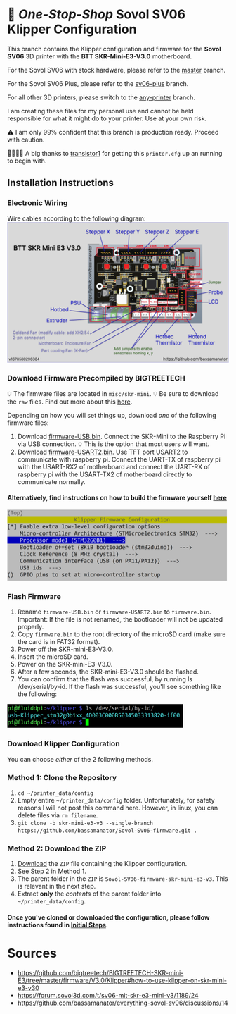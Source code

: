 # 🚨 *One-Stop-Shop* Sovol SV06 Klipper Configuration

This branch contains the Klipper configuration and firmware for the **Sovol SV06** 3D printer with the **BTT SKR-Mini-E3-V3.0** motherboard.

For the Sovol SV06 with stock hardware, please refer to the [master](https://github.com/bassamanator/Sovol-SV06-firmware/tree/master) branch.

For the Sovol SV06 Plus, please refer to the [sv06-plus](https://github.com/bassamanator/Sovol-SV06-firmware/tree/sv06-plus) branch.

For all other 3D printers, please switch to the [any-printer](https://github.com/bassamanator/Sovol-SV06-firmware/tree/any-printer) branch.

I am creating these files for my personal use and cannot be held responsible for what it might do to your printer. Use at your own risk.

⚠️ I am only 99% confident that this branch is production ready. Proceed with caution.

🙏🏻🙌🏻 A big thanks to [transistor1](https://github.com/transistor1) for getting this `printer.cfg` up an running to begin with.

## Installation Instructions

### Electronic Wiring

Wire cables according to the following diagram:
<img src="./misc/skr-mini/skr-mini-e3-v3.0-v1678580296384.png" alt='skr-mini-e3-v3.0 installation instructions'/>
### Download Firmware Precompiled by BIGTREETECH

💡 The firmware files are located in `misc/skr-mini`.
💡 Be sure to download the `raw` files. Find out more about this [here](https://stackoverflow.com/questions/4604663/download-single-files-from-github).

Depending on how you will set things up, download *one* of the following firmware files:

1. Download [firmware-USB.bin](./misc/skr-mini/firmware-USB.bin). Connect the SKR-Mini to the Raspberry Pi via USB connection. 💡 This is the option that most users will want.
2. Download [firmware-USART2.bin](./misc/skr-mini/firmware-USART2.bin). Use TFT port USART2 to communicate with raspberry pi. Connect the UART-TX of raspberry pi with the USART-RX2 of motherboard and connect the UART-RX of raspberry pi with the USART-TX2 of motherboard directly to communicate normally.

#### Alternatively, find instructions on how to build the firmware yourself [here](https://github.com/bigtreetech/BIGTREETECH-SKR-mini-E3/tree/master/firmware/V3.0/Klipper#build-firmware-image)

<img src="./misc/skr-mini/menuconfig.png" width="500" alt='ls output'/>

### Flash Firmware

1. Rename `firmware-USB.bin` or `firmware-USART2.bin` to `firmware.bin`.
Important: If the file is not renamed, the bootloader will not be updated properly.
2. Copy `firmware.bin` to the root directory of the microSD card (make sure the card is in FAT32 format).
3. Power off the SKR-mini-E3-V3.0.
4. Insert the microSD card.
5. Power on the SKR-mini-E3-V3.0.
6. After a few seconds, the SKR-mini-E3-V3.0 should be flashed.
7. You can confirm that the flash was successful, by running ls /dev/serial/by-id. If the flash was successful, you'll see something like the following:
<img src="./misc/skr-mini/ls-output.png" width="400" alt='ls output'/>

### Download Klipper Configuration

You can choose *either* of the 2 following methods.

### Method 1: Clone the Repository

1. `cd ~/printer_data/config`
2. Empty entire `~/printer_data/config` folder. Unfortunately, for safety reasons I will not post this command here. However, in linux, you can delete files via `rm filename`.
3. `git clone -b skr-mini-e3-v3 --single-branch https://github.com/bassamanator/Sovol-SV06-firmware.git .`

### Method 2: Download the ZIP

1. [Download](https://github.com/bassamanator/Sovol-SV06-firmware/archive/refs/heads/skr-mini-e3-v3.zip) the `ZIP` file containing the Klipper configuration.
2. See Step 2 in Method 1.
3. The parent folder in the `ZIP` is `Sovol-SV06-firmware-skr-mini-e3-v3`. This is relevant in the next step.
4. Extract **only** the *contents* of the parent folder into `~/printer_data/config`.

#### Once you've cloned or downloaded the configuration, please follow instructions found in [Initial Steps](https://github.com/bassamanator/Sovol-SV06-firmware#initial-steps).
# Sources

- https://github.com/bigtreetech/BIGTREETECH-SKR-mini-E3/tree/master/firmware/V3.0/Klipper#how-to-use-klipper-on-skr-mini-e3-v30
- https://forum.sovol3d.com/t/sv06-mit-skr-e3-mini-v3/1189/24
- https://github.com/bassamanator/everything-sovol-sv06/discussions/14
